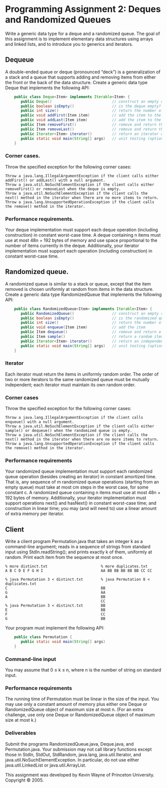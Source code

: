 # Programming Assignment 2: Deques and Randomized Queues

Write a generic data type for a deque and a randomized queue. The goal of this assignment is to implement elementary data structures using arrays and linked lists, and to introduce you to generics and iterators.

## Dequeue 
A double-ended queue or deque (pronounced “deck”) is a generalization of a stack and a queue that supports adding and removing items from either the front or the back of the data structure. Create a generic data type Deque that implements the following API:
```java
    public class Deque<Item> implements Iterable<Item> {
       public Deque()                           // construct an empty deque
       public boolean isEmpty()                 // is the deque empty?
       public int size()                        // return the number of items on the deque
       public void addFirst(Item item)          // add the item to the front
       public void addLast(Item item)           // add the item to the end
       public Item removeFirst()                // remove and return the item from the front
       public Item removeLast()                 // remove and return the item from the end
       public Iterator<Item> iterator()         // return an iterator over items in order from front to end
       public static void main(String[] args)   // unit testing (optional)
    }
```
###  Corner cases.  
Throw the specified exception for the following corner cases:

    Throw a java.lang.IllegalArgumentException if the client calls either addFirst() or addLast() with a null argument.
    Throw a java.util.NoSuchElementException if the client calls either removeFirst() or removeLast when the deque is empty.
    Throw a java.util.NoSuchElementException if the client calls the next() method in the iterator when there are no more items to return.
    Throw a java.lang.UnsupportedOperationException if the client calls the remove() method in the iterator. 

### Performance requirements.  
Your deque implementation must support each deque operation (including construction) in constant worst-case time. A deque containing n items must use at most 48n + 192 bytes of memory and use space proportional to the number of items currently in the deque. Additionally, your iterator implementation must support each operation (including construction) in constant worst-case time.

## Randomized queue. 
A randomized queue is similar to a stack or queue, except that the item removed is chosen uniformly at random from items in the data structure. Create a generic data type RandomizedQueue that implements the following API:
```java
    public class RandomizedQueue<Item> implements Iterable<Item> {
       public RandomizedQueue()                 // construct an empty randomized queue
       public boolean isEmpty()                 // is the randomized queue empty?
       public int size()                        // return the number of items on the randomized queue
       public void enqueue(Item item)           // add the item
       public Item dequeue()                    // remove and return a random item
       public Item sample()                     // return a random item (but do not remove it)
       public Iterator<Item> iterator()         // return an independent iterator over items in random order
       public static void main(String[] args)   // unit testing (optional)
    }
```
### Iterator  
Each iterator must return the items in uniformly random order. The order of two or more iterators to the same randomized queue must be mutually independent; each iterator must maintain its own random order.

### Corner cases  
Throw the specified exception for the following corner cases:

    Throw a java.lang.IllegalArgumentException if the client calls enqueue() with a null argument.
    Throw a java.util.NoSuchElementException if the client calls either sample() or dequeue() when the randomized queue is empty.
    Throw a java.util.NoSuchElementException if the client calls the next() method in the iterator when there are no more items to return.
    Throw a java.lang.UnsupportedOperationException if the client calls the remove() method in the iterator. 

### Performance requirements  
Your randomized queue implementation must support each randomized queue operation (besides creating an iterator) in constant amortized time. That is, any sequence of m randomized queue operations (starting from an empty queue) must take at most cm steps in the worst case, for some constant c. A randomized queue containing n items must use at most 48n + 192 bytes of memory. Additionally, your iterator implementation must support operations next() and hasNext() in constant worst-case time; and construction in linear time; you may (and will need to) use a linear amount of extra memory per iterator.

## Client 
Write a client program Permutation.java that takes an integer k as a command-line argument; reads in a sequence of strings from standard input using StdIn.readString(); and prints exactly k of them, uniformly at random. Print each item from the sequence at most once.

    % more distinct.txt                        % more duplicates.txt
    A B C D E F G H I                          AA BB BB BB BB BB CC CC

    % java Permutation 3 < distinct.txt        % java Permutation 8 < duplicates.txt
    C                                          BB
    G                                          AA
    A                                          BB
                                               CC
    % java Permutation 3 < distinct.txt        BB
    E                                          BB
    F                                          CC
    G                                          BB

Your program must implement the following API:

```java
    public class Permutation {
       public static void main(String[] args)
    }
```

### Command-line input  
You may assume that 0 ≤ k ≤ n, where n is the number of string on standard input.

### Performance requirements  
The running time of Permutation must be linear in the size of the input. You may use only a constant amount of memory plus either one Deque or RandomizedQueue object of maximum size at most n. (For an extra challenge, use only one Deque or RandomizedQueue object of maximum size at most k.)

### Deliverables 
Submit the programs RandomizedQueue.java, Deque.java, and Permutation.java. Your submission may not call library functions except those in StdIn, StdOut, StdRandom, java.lang, java.util.Iterator, and java.util.NoSuchElementException. In particular, do not use either java.util.LinkedList or java.util.ArrayList.

This assignment was developed by Kevin Wayne of Princeton University.
Copyright © 2005.
